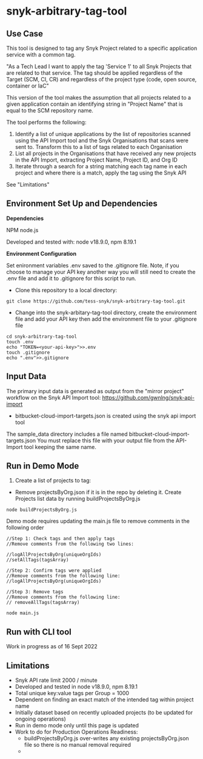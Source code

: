 # snyk-arbitrary-tag-tool

## Use Case

This tool is designed to tag any Snyk Project related to a specific application service with a common tag.

"As a Tech Lead I want to apply the tag 'Service 1' to all Snyk Projects that are related to that service. The tag should be applied regardless of the Target (SCM, CI, CR) and regardless of the project type (code, open source, container or IaC"

This version of the tool makes the assumption that all projects related to a given application contain an identifying string in "Project Name" that is equal to the SCM repository name.

The tool performs the following:

1. Identify a list of unique applications by the list of repositories scanned using the API Import tool and the Snyk Organisations that scans were sent to. Transform this to a list of tags related to each Organisation
2. List all projects in the Organisations that have received any new projects in the API Import, extracting Project Name, Project ID, and Org ID
3. Iterate through a search for a string matching each tag name in each project and where there is a match, apply the tag using the Snyk API

See "Limitations"

## Environment Set Up and Dependencies

**Dependencies**

NPM
node.js

Developed and tested with: node v18.9.0, npm 8.19.1

**Environment Configuration**

Set enironment variables .env saved to the .gitignore file. Note, if you choose to manage your API key another way you will still need to create the .env file and add it to .gitignore for this script to run.

* Clone this repository to a local directory:

```shell
git clone https://github.com/tess-snyk/snyk-arbitrary-tag-tool.git
```
* Change into the snyk-arbitary-tag-tool directory, create the environment file and add your API key then add the environment file to your .gitignore file

```shell
cd snyk-arbitrary-tag-tool
touch .env
echo "TOKEN=<your-api-key>">>.env
touch .gitignore
echo ".env">>.gitignore
```

## Input Data

The primary input data is generated as output from the "mirror project" workflow on the Snyk API Import tool: https://github.com/gwnlng/snyk-api-import

* bitbucket-cloud-import-targets.json is created using the snyk api import tool

The sample_data directory includes a file named bitbucket-cloud-import-targets.json You must replace this file with your output file from the API-Import tool keeping the same name.

## Run in Demo Mode

1. Create a list of projects to tag:

* Remove projectsByOrg.json if it is in the repo by deleting it. Create Projects list data by running buildProjectsByOrg.js

```
node buildProjectsByOrg.js
```

Demo mode requires updating the main.js file to remove comments in the following order

```
//Step 1: Check tags and then apply tags
//Remove comments from the following two lines:

//logAllProjectsByOrg(uniqueOrgIds)
//setAllTags(tagsArray)

//Step 2: Confirm tags were applied
//Remove comments from the following line:
//logAllProjectsByOrg(uniqueOrgIds)

//Step 3: Remove tags
//Remove comments from the following line:
// removeAllTags(tagsArray)
```

```
node main.js
```

## Run with CLI tool

Work in progress as of 16 Sept 2022

## Limitations

* Snyk API rate limit 2000 / minute
* Developed and tested in node v18.9.0, npm 8.19.1
* Total unique key:value tags per Group = 1000
* Dependent on finding an exact match of the intended tag within project name
* Initially dataset based on recently uploaded projects (to be updated for ongoing operations)
* Run in demo mode only until this page is updated
* Work to do for Production Operations Readiness:
    * buildProjectsByOrg.js over-writes any existing projectsByOrg.json file so there is no manual removal required
    * 